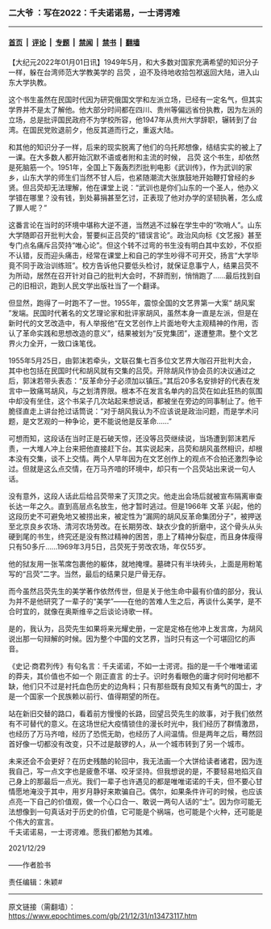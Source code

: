 ### 二大爷 ：写在2022：千夫诺诺易，一士谔谔难

---

#### [首页](../../../..?n13473117) &nbsp;|&nbsp; [评论](../../../../../epoch-comment?n13473117) &nbsp;|&nbsp; [专题](../../../../../epoch-special?n13473117) &nbsp;|&nbsp; [禁闻](../../../../../epoch-news?n13473117) &nbsp;|&nbsp; [禁书](../../../../../books?n13473117) &nbsp;|&nbsp; [翻墙](https://github.com/gfw-breaker/nogfw/blob/master/README.md?n13473117)


<div class="post_content" id="artbody" itemprop="articleBody">
 <!-- article content begin -->
 <p>
  【大纪元2022年01月01日讯】1949年5月，和大多数对国家充满希望的知识分子一样，躲在台湾师范大学教美学的
  <ok href="https://www.epochtimes.com/gb/tag/%E5%90%95%E8%8D%A7.html">
   吕荧
  </ok>
  ，迫不及待地收拾包袱返回大陆，进入山东大学执教。
 </p>
 <p>
  这个书生虽然在民国时代因为研究俄国文学和左派立场，已经有一定名气，但其实学界并不是太了解他。他大部分时间都在四川、贵州等偏远省份执教，因为左派的立场，总是批评国民政府不为学校所容，他1947年从贵州大学辞职，辗转到了台湾。在国民党败退前夕，他反其道而行之，重返大陆。
 </p>
 <p>
  和其他的知识分子一样，后来的现实脱离了他们的乌托邦想像，结结实实的被上了一课。在大多数人都开始沉默不语或者附和主流的时候，
  <ok href="https://www.epochtimes.com/gb/tag/%E5%90%95%E8%8D%A7.html">
   吕荧
  </ok>
  这个书生，却依然是死脑筋一个。1951年，全国上下轰轰烈烈批判电影《武训传》，作为武训的家乡，山东大学的师生们当然不甘人后，也紧随潮流大张旗鼓地开始鞭打曾经的乡贤。但吕荧却无法理解，他在课堂上说：“武训也是你们山东的一个圣人，他办义学错在哪里？没有钱，到处募捐甚至乞讨，正表现了他对办学的坚韧执著，怎么成了罪人呢？”
 </p>
 <p>
  这番言论在当时的环境中堪称大逆不道，当然逃不过躲在学生中的“吹哨人”。山东大学随即召开批判大会，誓要纠正吕荧的“错误言论”。政治风向标《文艺报》甚至专门点名痛斥吕荧持“唯心论”。但这个转不过弯的书生没有明白其中玄妙，不仅拒不认错，反而迎头痛击，经常在课堂上和自己的学生吵得不可开交，扬言“大学毕竟不同于政治训练班”。校方告诉他只要低头检讨，就保证息事宁人，结果吕荧不为所动，居然在召开针对自己的批判大会时，不辞而别，悄悄跑了……最后找到自己的旧相识，跑到人民文学出版社当了一个翻译。
 </p>
 <p>
  但显然，跑得了一时跑不了一世。1955年，震惊全国的文艺界第一大案“
  <ok href="https://www.epochtimes.com/gb/tag/%E8%83%A1%E9%A3%8E%E6%A1%88.html">
   胡风案
  </ok>
  ”发端。民国时代著名的文艺理论家和批评家胡风，虽然本身一直是左派，但是在新时代的文艺改造中，有人举报他“在文艺创作上片面地夸大主观精神的作用，否认了革命实践和思想改造的意义”，结果被划为“反党集团”，遂遭整肃。整个文艺界火力全开，一致口诛笔伐。
 </p>
 <p>
  1955年5月25日，由郭沫若牵头，文联召集七百多位文艺界大咖召开批判大会，其中也包括在民国时代和胡风就有交集的吕荧。开除胡风作协会员的决议通过之后，郭沫若带头表态：“反革命分子必须加以镇压。”其后20多名安排好的代表在发言中一致痛骂胡风，与之划清界限。根本不在发言名单内的吕荧在如此狂热的氛围中却没有坐住，这个书呆子几次站起来想说话，都被坐在旁边的同事制止了。他干脆径直走上讲台抢过话筒说：“对于胡风我认为不应该说是政治问题，而是学术问题，是文艺观的一种争论，更不能说他是反革命……”
 </p>
 <p>
  可想而知，这段话在当时正是石破天惊，还没等吕荧继续说，当场遭到郭沫若斥责，一大堆人冲上台来把他直接赶下台。其实说起来，吕荧和胡风虽然相识，却根本没有交集，谈不上交情。两个人早年因为在文艺创作上的观点不合拍还激烈争论过。但就是这么点交情，在万马齐喑的环境中，却只有一个吕荧站出来说一句人话。
 </p>
 <p>
  没有意外，这段人话此后给吕荧带来了灭顶之灾。他走出会场后就被宣布隔离审查长达一年之久。直到高层点名放生，他才暂时逃过。但是1966年
  <ok href="https://www.epochtimes.com/gb/tag/%E6%96%87%E9%9D%A9.html">
   文革
  </ok>
  兴起，他的这段历史不可避免地又被捞出来，被定性为“漏网的胡风反革命集团分子”，被押送至北京良乡农场、清河农场劳改。在长期劳改、缺衣少食的折磨中，这个骨头从头硬到尾的书生，终究还是没有熬过精神的困苦，患上了精神分裂症，而且身体瘦得只有50多斤……1969年3月5日，吕荧死于劳改农场，年仅55岁。
 </p>
 <p>
  他的狱友用一张苇席包裹他的躯体，就地掩埋。墓碑只有半块砖头，上面是用粉笔写的“吕荧”二字。当然，最后的结果只是尸骨无存。
 </p>
 <p>
  而今虽然吕荧先生的美学著作依然传世，但是关于他生命中最有价值的部分，我认为并不是他研究了一辈子的“美学”——在他的苦难人生之后，再谈什么美学，是不合时宜的，就像在奥斯维辛之后谈论诗歌一样。
 </p>
 <p>
  是的，我认为，吕荧先生如果将来光耀史册，一定是定格在他冲上发言席，为胡风说出那一句辩解的时候。因为整个中国的文艺界，当时只有这一个可堪回忆的声音。
 </p>
 <p>
  《史记·商君列传》有句名言：千夫诺诺，不如一士谔谔。指的是一千个唯唯诺诺的莽夫，其价值也不如一个
  <ok href="https://www.epochtimes.com/gb/tag/%E5%88%9A%E6%AD%A3%E7%9B%B4%E8%A8%80.html">
   刚正直言
  </ok>
  的士子。识时务看眼色的庸才何时何地都不缺，他们只不过是衬托血色历史的边角料；只有那些既有良知又有勇气的国士，才是一个国家一个民族赖以前行、值得期望的所在。
 </p>
 <p>
  站在新旧交替的路口，看着前方慢慢的长路，回望吕荧先生的故事，对于我们依然有不可替代的意义。在这场世纪大疫情锁住的漫长时光中，我们经历了群情激昂，也经历了万马齐喑，经历了恐慌无助，也经历了人间温情。但是两年之后，蓦然回首好像一切都没有改变，只不过是敲锣的人，从一个城市转到了另一个城市。
 </p>
 <p>
  未来还会不会更好？在历史残酷的轮回中，我无法画一个大饼给读者诸君，因为连我自己，写一点文字也是疲惫不堪、咬牙坚持。但我想说的是，不要轻易地掐灭自己身上的那最后一点光。我们一辈子也许遇见的都是唯唯诺诺的千夫，但不要心甘情愿地淹没于其中，用岁月静好来欺骗自己。偶尔，如果条件许可的时候，也应该点亮一下自己的价值观，做一个心口合一、敢说一两句人话的“士”。因为你可能无法想像到一句真话对于历史的价值，它可能是个祸端，也可能是个火种，还可能是个伟大的宣言。
  <br/>
  千夫诺诺易，一士谔谔难。愿我们都勉为其难。
 </p>
 <p>
  2021/12/29
 </p>
 <p>
  ——作者脸书
 </p>
 <p>
  责任编辑：朱颖#
 </p>
 <!-- article content end -->
 <div id="below_article_ad">
 </div>
</div>


---

原文链接（需翻墙）：https://www.epochtimes.com/gb/21/12/31/n13473117.htm